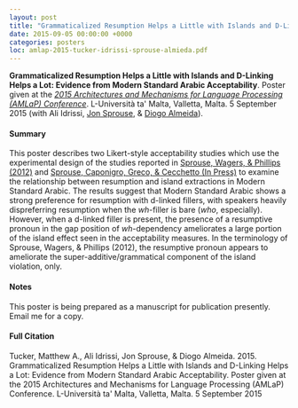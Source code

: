 ```yaml
---
layout: post
title: "Grammaticalized Resumption Helps a Little with Islands and D-Linking Helps a Lot: Evidence from Modern Standard Arabic Acceptability"
date: 2015-09-05 00:00:00 +0000
categories: posters
loc: amlap-2015-tucker-idrissi-sprouse-almieda.pdf
---
```


**Grammaticalized Resumption Helps a Little with Islands and D-Linking Helps a Lot: Evidence from Modern Standard Arabic Acceptability**. Poster given at the _[2015 Architectures and Mechanisms for Language Processing (AMLaP) Conference](http://www.um.edu.mt/events/amlap2015)_. L-Università ta' Malta, Valletta, Malta. 5 September 2015 (with Ali Idrissi, [Jon Sprouse](http://www.sprouse.uconn.edu/), & [Diogo Almeida](https://sites.google.com/a/nyu.edu/diogo-almeida/)).

<!---more--->

#### Summary

This poster describes two Likert-style acceptability studies which use the experimental design of the studies reported in [Sprouse, Wagers, & Phillips (2012)](http://muse.jhu.edu/article/469088)	and [Sprouse, Caponigro, Greco, & Cecchetto (In Press)](http://www.sprouse.uconn.edu/papers/Italian.islands.pdf) to examine the relationship between resumption and island extractions in Modern Standard Arabic. The results suggest that Modern Standard Arabic shows a strong preference for resumption with <span class="construct">d-linked</span> fillers, with speakers heavily dispreferring resumption when the _wh_-filler is bare (_who_, especially). However, when a d-linked filler is present, the presence of a resumptive pronoun in the gap position of _wh_-dependency ameliorates a large portion of the island effect seen in the acceptability measures. In the terminology of Sprouse, Wagers, & Phillips (2012), the resumptive pronoun appears to ameliorate the super-additive/grammatical component of the island violation, only.

#### Notes

This poster is being prepared as a manuscript for publication presently. Email me for a copy.

#### Full Citation

Tucker, Matthew A., Ali Idrissi, Jon Sprouse, & Diogo Almeida. 2015. Grammaticalized Resumption Helps a Little with Islands and D-Linking Helps a Lot: Evidence from Modern Standard Arabic Acceptability. Poster given at the 2015 Architectures and Mechanisms for Language Processing (AMLaP) Conference. L-Università ta' Malta, Valletta, Malta. 5 September 2015